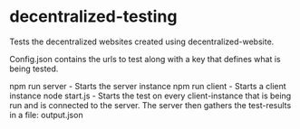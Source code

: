# decentralized-testing
Tests the decentralized websites created using decentralized-website.

Config.json contains the urls to test along with a key that defines what is being tested.

npm run server - Starts the server instance
npm run client - Starts a client instance
node start.js - Starts the test on every client-instance that is being run and is connected to the server. The server then gathers the test-results in a file: output.json
